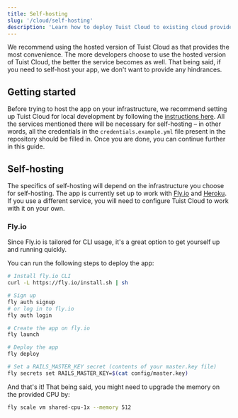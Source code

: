 ```yaml
---
title: Self-hosting
slug: '/cloud/self-hosting'
description: 'Learn how to deploy Tuist Cloud to existing cloud providers like Fly.io or Heroku.'
---
```


We recommend using the hosted version of Tuist Cloud as that provides the most convenience. The more developers choose to use the hosted version of Tuist Cloud, the better the service becomes as well. That being said, if you need to self-host your app, we don't want to provide any hindrances.

## Getting started

Before trying to host the app on your infrastructure, we recommend setting up Tuist Cloud for local development by following the [instructions here](./contributing.md). All the services mentioned there will be necessary for self-hosting – in other words, all the credentials in the `credentials.example.yml` file present in the repository should be filled in. Once you are done, you can continue further in this guide.

## Self-hosting

The specifics of self-hosting will depend on the infrastructure you choose for self-hosting. The app is currently set up to work with [Fly.io](https://fly.io/) and [Heroku](https://www.heroku.com/). If you use a different service, you will need to configure Tuist Cloud to work with it on your own.

### Fly.io

Since Fly.io is tailored for CLI usage, it's a great option to get yourself up and running quickly.

You can run the following steps to deploy the app:
```bash
# Install fly.io CLI
curl -L https://fly.io/install.sh | sh

# Sign up
fly auth signup
# or log in to fly.io
fly auth login

# Create the app on fly.io
fly launch

# Deploy the app
fly deploy

# Set a RAILS_MASTER_KEY secret (contents of your master.key file)
fly secrets set RAILS_MASTER_KEY=$(cat config/master.key)
```

And that's it! That being said, you might need to upgrade the memory on the provided CPU by:
```bash
fly scale vm shared-cpu-1x --memory 512
```
